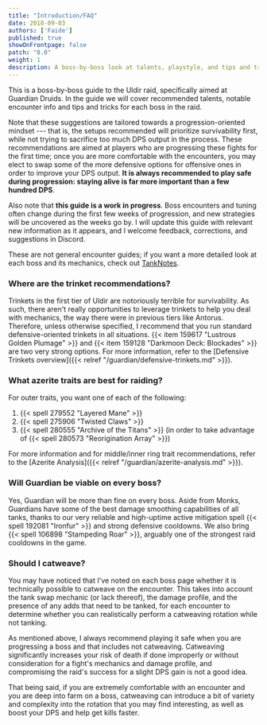 ```yaml
---
title: "Introduction/FAQ"
date: 2018-09-03
authors: ['Faide']
published: true
showOnFrontpage: false
patch: "8.0"
weight: 1
description: A boss-by-boss look at talents, playstyle, and tips and tricks for Guardian Druids in Uldir.
---
```


This is a boss-by-boss guide to the Uldir raid, specifically aimed at Guardian Druids. In the guide we will cover recommended talents, notable encounter info and tips and tricks for each boss in the raid.

Note that these suggestions are tailored towards a progression-oriented mindset --- that is, the setups recommended will prioritize survivability first, while not trying to sacrifice too much DPS output in the process. These recommendations are aimed at players who are progressing these fights for the first time; once you are more comfortable with the encounters, you may elect to swap some of the more defensive options for offensive ones in order to improve your DPS output. **It is always recommended to play safe during progression: staying alive is far more important than a few hundred DPS**.

Also note that **this guide is a work in progress**. Boss encounters and tuning often change during the first few weeks of progression, and new strategies will be uncovered as the weeks go by. I will update this guide with relevant new information as it appears, and I welcome feedback, corrections, and suggestions in Discord.

These are not general encounter guides; if you want a more detailed look at each boss and its mechanics, check out [TankNotes](https://tanknotes.tk/).

### Where are the trinket recommendations?

Trinkets in the first tier of Uldir are notoriously terrible for survivability. As such, there aren't really opportunities to leverage trinkets to help you deal with mechanics, the way there were in previous tiers like Antorus. Therefore, unless otherwise specified, I recommend that you run standard defensive-oriented trinkets in all situations. {{< item 159617 "Lustrous Golden Plumage" >}} and {{< item 159128 "Darkmoon Deck: Blockades" >}} are two very strong options. For more information, refer to the [Defensive Trinkets overview]({{< relref "/guardian/defensive-trinkets.md" >}}).

### What azerite traits are best for raiding?

For outer traits, you want one of each of the following:

1. {{< spell 279552 "Layered Mane" >}}
2. {{< spell 275906 "Twisted Claws" >}}
3. {{< spell 280555 "Archive of the Titans" >}} (in order to take advantage of {{< spell 280573 "Reorigination Array" >}})

For more information and for middle/inner ring trait recommendations, refer to the [Azerite Analysis]({{< relref "/guardian/azerite-analysis.md" >}}).

### Will Guardian be viable on every boss?

Yes, Guardian will be more than fine on every boss. Aside from Monks, Guardians have some of the best damage smoothing capabilities of all tanks, thanks to our very reliable and high-uptime active mitigation spell {{< spell 192081 "Ironfur" >}} and strong defensive cooldowns. We also bring {{< spell 106898 "Stampeding Roar" >}}, arguably one of the strongest raid cooldowns in the game.

### Should I catweave?

You may have noticed that I've noted on each boss page whether it is technically possible to catweave on the encounter. This takes into account the tank swap mechanic (or lack thereof), the damage profile, and the presence of any adds that need to be tanked, for each encounter to determine whether you can realistically perform a catweaving rotation while not tanking.

As mentioned above, I always recommend playing it safe when you are progressing a boss and that includes not catweaving. Catweaving significantly increases your risk of death if done improperly or without consideration for a fight's mechanics and damage profile, and compromising the raid's success for a slight DPS gain is not a good idea. 

That being said, if you are extremely comfortable with an encounter and you are deep into farm on a boss, catweaving can introduce a bit of variety and complexity into the rotation that you may find interesting, as well as boost your DPS and help get kills faster. 
